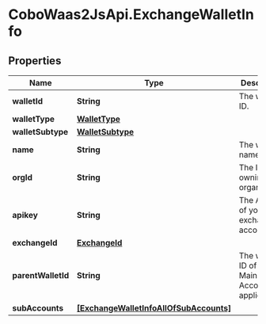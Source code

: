 # CoboWaas2JsApi.ExchangeWalletInfo

## Properties

Name | Type | Description | Notes
------------ | ------------- | ------------- | -------------
**walletId** | **String** | The wallet ID. | 
**walletType** | [**WalletType**](WalletType.md) |  | 
**walletSubtype** | [**WalletSubtype**](WalletSubtype.md) |  | 
**name** | **String** | The wallet name. | 
**orgId** | **String** | The ID of the owning organization. | 
**apikey** | **String** | The API key of your exchange account. | 
**exchangeId** | [**ExchangeId**](ExchangeId.md) |  | 
**parentWalletId** | **String** | The wallet ID of the Main Account, if applicable. | [optional] 
**subAccounts** | [**[ExchangeWalletInfoAllOfSubAccounts]**](ExchangeWalletInfoAllOfSubAccounts.md) |  | [optional] 


